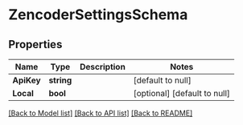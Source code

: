 # ZencoderSettingsSchema

## Properties
Name | Type | Description | Notes
------------ | ------------- | ------------- | -------------
**ApiKey** | **string** |  | [default to null]
**Local** | **bool** |  | [optional] [default to null]

[[Back to Model list]](../README.md#documentation-for-models) [[Back to API list]](../README.md#documentation-for-api-endpoints) [[Back to README]](../README.md)


